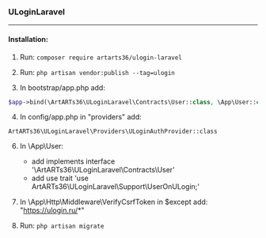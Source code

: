 ### ULoginLaravel

---

#### Installation:

1. Run: `composer require artarts36/ulogin-laravel`

2. Run: `php artisan vendor:publish --tag=ulogin`

3.  In bootstrap/app.php add:
```php
$app->bind(\ArtARTs36\ULoginLaravel\Contracts\User::class, \App\User::class);
```

4. In config/app.php in "providers" add:
```
ArtARTs36\ULoginLaravel\Providers\ULoginAuthProvider::class
```

6. In \App\User:
    * add implements interface '\ArtARTs36\ULoginLaravel\Contracts\User'
    * add use trait 'use ArtARTs36\ULoginLaravel\Support\UserOnULogin;'    

7. In \App\Http\Middleware\VerifyCsrfToken in $except add:
"https://ulogin.ru/*"

8. Run: `php artisan migrate`

